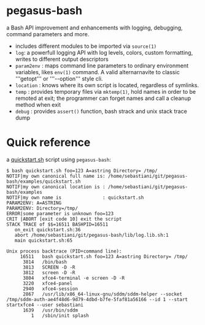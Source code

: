 # pegasus-bash
a Bash API improvement and enhancements with logging, debugging, command parameters and more.
* includes different modules to be imported via ```source(1)```
* ```log```: a powerfull logging API with log levels, colors, custom formatting, writes to different output descriptors
* ```param2env``` : maps command line parameters to ordinary environment variables, likes ```env(1)``` command. A valid alternarnavite to classic '''getopt''' or '''--option''' style cli.
* ```location``` : knows where its own script is located, regardless of symlinks.
* ```temp``` : provides temporary files via ```mktemp(1)```, hold names in order to be remoted at exit; the programmer can forget names and call a cleanup method when exit
* ```debug``` : provides ```assert()``` function, bash strack and unix stack trace dump 

# Quick reference

a [quickstart.sh](examples/quickstart.sh) script using ```pegasus-bash```:

```
$ bash quickstart.sh foo=123 A=astring Directory= /tmp/
NOTIF|my own canonical full name is: /home/sebastiani/git/pegasus-bash/examples/quickstart.sh
NOTIF|my own canonical location is : /home/sebastiani/git/pegasus-bash/examples
NOTIF|my own name is               : quickstart.sh
PARAM2ENV: A=ASTRING
PARAM2ENV: Directory=/tmp/
ERROR|some parameter is unknown foo=123
CRIT |ABORT [exit code 10] exit the script
STACK TRACE of $$=16511 BASHPID=16511 
   on_exit quickstart.sh:36
   abort /home/sebastiani/git/pegasus-bash/lib/log.lib.sh:1
   main quickstart.sh:65

Unix process backtrace (PID+command line): 
     16511   bash quickstart.sh foo=123 A=astring Directory= /tmp/ 
      3814   /bin/bash 
      3813   SCREEN -D -R 
      3812   screen -D -R 
      3804   xfce4-terminal -e screen -D -R 
      3220   xfce4-panel 
      2940   xfce4-session 
      2867   /usr/lib/x86_64-linux-gnu/sddm/sddm-helper --socket /tmp/sddm-auth-ae4f48d6-9d79-4dbd-b7fe-5faf81a56166 --id 1 --start startxfce4 --user sebastiani 
      1639   /usr/bin/sddm 
         1   /sbin/init splash 

```
